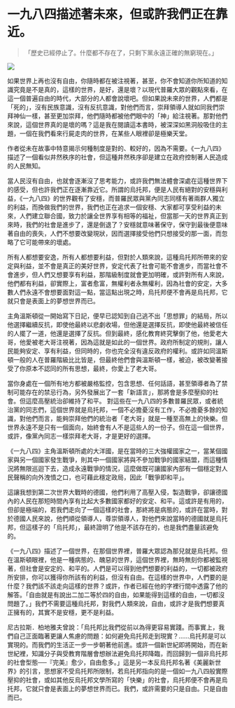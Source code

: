# 一九八四描述著未來，但或許我們正在靠近。

>「歷史已經停止了。什麼都不存在了，只剩下黨永遠正確的無窮現在。」

![](https://miro.medium.com/v2/resize:fit:1400/0*ptnZB9g8-9sMALZU.jpg)

如果世界上再也沒有自由，你隨時都在被注視著，甚至，你不會知道你所知道的知識究竟是不是真的，這樣的世界，是好，還是壞？以現代普羅大眾的觀點來看，在這一個普遍自由的時代，大部分的人都會說壞吧。但如果說未來的世界，人們都是「死的」，沒有民族意識，沒有反抗意識，對他們而言，崇拜領導人就如同我們崇拜神仙一樣，甚至更加崇拜，他們隨時都被他們眼中的「神」給注視著。那對他們來說，這個世界真的是壞的嗎？這是我在閱讀這本書時，被深深如黑洞般吸住的主題，一個在我們看來行屍走肉的世界，在某些人眼裡卻是極樂天堂。

作者從未在故事中特意揭示何種制度是對的、較好的，因為不需要。《一九八四》描述了一個看似井然秩序的社會，但這種井然秩序卻是建立在政府控制著人民造成的人民無知。

當人民沒有自由，也就會逐漸沒了思考能力，或許我們無法體會深處在這種世界下的感受，但也許我們正在逐漸靠近它。所謂的烏托邦，便是人民有絕對的安穩與利益，《一九八四》的世界觀有了安穩，而普羅民眾與黨內同志同樣有著兩群人獨立的利益，而換做我們的世界，我們也正在追求一個安穩、大家都可享受利益的未來，人們建立聯合國，致力於讓全世界享有相等的福祉，但當那一天的世界真正到來時，我們的社會是進步了，還是倒退了？安穩就意味著保守，保守到最後便意味著自由的喪失，人們不想要改變現狀，因而選擇接受他們只想接受的那一面，而忽略了它可能帶來的壞處。

所有人都想要安逸，所有人都想要利益，但對於人類來說，這種烏托邦所帶來的安定與利益，並不會是真正的美好世界，安定代表了社會可能不會進步，而當社會不會進步，但人們又想要享有利益，那階級制度就會更加明確，或許對所有人來說，他們都有利益，卻實際上，富者愈富，無權利者永無權利，因為社會的安定，大多數人們永遠不會想要面對這一點，當這點出現之時，烏托邦便不會再是烏托邦，它就只會是表面上的夢想世界而已。

主角溫斯頓從一開始寫下日記，便早已認知到自己逃不出「思想罪」的結局，所以他選擇繼續反抗，即使他最終以悲劇收場，但他還是選擇反抗，即使他最終被信任的人擺了一道，他還是選擇了反抗。但到最終，感化教育終究擊倒了他，他愛老大哥，他愛被老大哥注視著，因為這就是如此的一個世界。政府所制定的規則，讓人民能夠安定、享有利益，但同時的，你也完全沒有違反政府的權利。或許如同溫斯頓一般的人在普羅階級比比皆是，但最終他們會與溫斯頓一樣，被迫，被改變著接受了你原本不認同的所有思想，最終，你愛上了老大哥。

當你身處在一個所有地方都被嚴格監控，包含思想、任何話語，甚至領導者為了禁制可能存在的禁忌行為，另外發展出了一套「新語言」，那將會是多麼壓抑的社會。但這麼高壓統治卻維持了和平。 對這些在一九八四的多數普羅民眾，或者統治黨的同志們，這個世界就是烏托邦，一個不必擔憂沒有工作，不必擔憂多餘的知識，對他們而言，能夠崇拜他們的統治者「老大哥」就是一種至高無上的快樂。但世界永遠不是只有一個面向，始終會有人不是這些人的一份子。但在這一個世界，或許，像黨內同志一樣崇拜老大哥，才是更好的選擇。

《一九八四》主角溫斯頓所處的大洋國，是在當時的三大強權國家之一，當某個國家與另一個國家發生戰爭，則其中一個國家將與不參加戰爭的國家結盟，而這種情況將無限巡迴下去，造成永遠戰爭的情況，這麼做既可讓國家內部有一個穩定對人民聲稱的向外洩憤之口，也可藉此穩定政局，因此「戰爭即和平」。

這讓我想到第二次世界大戰時的德國，他們利用了高壓入侵，製造戰爭，卻讓德國內的人民在那短時間內享有比起大多數國家都好的安定、和平。這或許是有用的，但卻是極端的，若我們走向了一個這樣的社會，那終將是病態的，或許在當時，對於德國人民來說，他們順從領導人，尊崇領導人，對他們來說當時的德國就是烏托邦，但這樣子的「烏托邦」，最終證明了他是不該存在的，也是我們盡量該避免的。

《一九八四》描述了一個世界，在那個世界裡，普羅大眾認為那兒就是烏托邦。但在溫斯頓眼裡，他是一種病態的、醜惡的世界，這個世界裡，無時無刻你都被監視著，但社會是安定的、和平的。人們是可以得到他們想要的利益的，一切都被政府所安排，你可以獲得你所該有的利益，但沒有自由。在這樣的世界中，人們要的是什麼？我們該不該走向這樣的世界？或許，作者已經在他的字裡行間中透露了他的解答。「自由就是有說出二加二等於四的自由，如果能得到這樣的自由，一切都沒問題了。」我們不需要這種烏托邦，對我們人類來說，自由，或許才是我們想要真正擁有的，其實不是安穩，更不是利益。

尼古拉斯．柏地雅夫曾說：「烏托邦比我們從前以為得更容易實踐。而事實上，我們自己正面臨著更讓人焦慮的問題：如何避免烏托邦走到現實？……烏托邦是可以實現的。而我們的生活正一步一步朝著他前進。或許一個新世紀即將開始，而在新世紀裡，知識分子與受教育階層會想辦法避免烏托邦降臨，而回歸到一個非烏托邦的社會型態──『完美』愈少，自由愈多。」這是另一本反烏托邦名著《美麗新世界》的引言，思想家不受烏托邦所限制，若烏托邦指向的是一個如一九八四般實際壓抑的社會，或如其他反烏托邦文學所寫的「快樂」的社會，烏托邦便不會再是烏托邦，它就只會是表面上的夢想世界而已。我們，或許需要的只是自由。只是自由而已。
